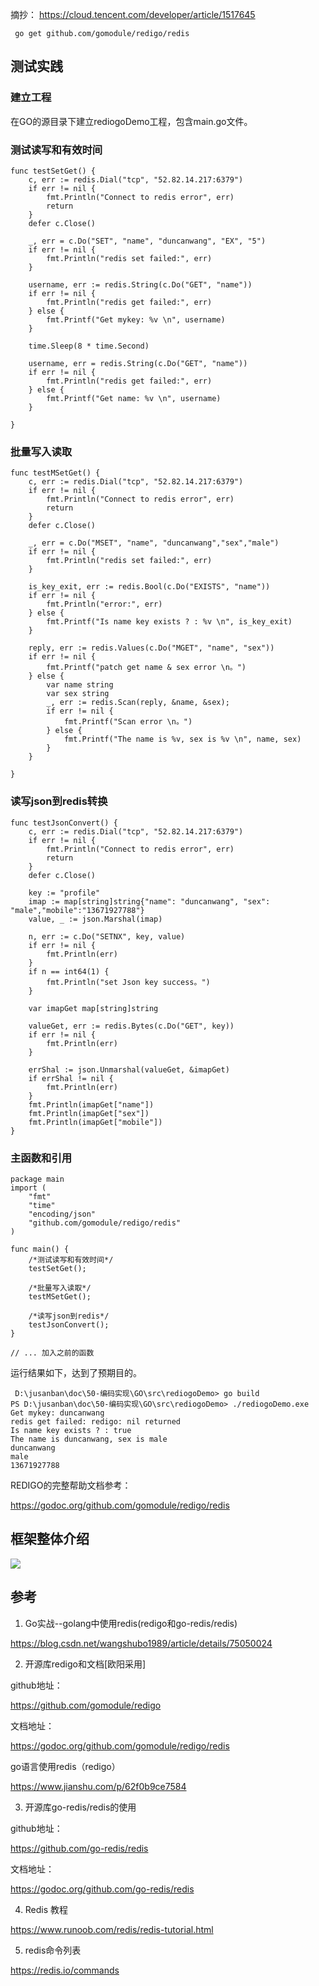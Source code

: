 摘抄： https://cloud.tencent.com/developer/article/1517645
```
 go get github.com/gomodule/redigo/redis
```



## 测试实践
### 建立工程
在GO的源目录下建立rediogoDemo工程，包含main.go文件。

### 测试读写和有效时间

```golang
func testSetGet() {
    c, err := redis.Dial("tcp", "52.82.14.217:6379")
    if err != nil {
        fmt.Println("Connect to redis error", err)
        return
    }
    defer c.Close()

    _, err = c.Do("SET", "name", "duncanwang", "EX", "5")
    if err != nil {
        fmt.Println("redis set failed:", err)
    }

    username, err := redis.String(c.Do("GET", "name"))
    if err != nil {
        fmt.Println("redis get failed:", err)
    } else {
        fmt.Printf("Get mykey: %v \n", username)
    }

    time.Sleep(8 * time.Second)

    username, err = redis.String(c.Do("GET", "name"))
    if err != nil {
        fmt.Println("redis get failed:", err)
    } else {
        fmt.Printf("Get name: %v \n", username)
    }

}
```

### 批量写入读取

```golang
func testMSetGet() {
    c, err := redis.Dial("tcp", "52.82.14.217:6379")
    if err != nil {
        fmt.Println("Connect to redis error", err)
        return
    }
    defer c.Close()

    _, err = c.Do("MSET", "name", "duncanwang","sex","male")
    if err != nil {
        fmt.Println("redis set failed:", err)
    }

    is_key_exit, err := redis.Bool(c.Do("EXISTS", "name"))
    if err != nil {
        fmt.Println("error:", err)
    } else {
        fmt.Printf("Is name key exists ? : %v \n", is_key_exit)
    }

    reply, err := redis.Values(c.Do("MGET", "name", "sex"))
    if err != nil {
        fmt.Printf("patch get name & sex error \n。")
    } else {
        var name string
        var sex string
        _, err := redis.Scan(reply, &name, &sex);
        if err != nil {
            fmt.Printf("Scan error \n。")
        } else {
            fmt.Printf("The name is %v, sex is %v \n", name, sex)
        }
    }

}
```

### 读写json到redis转换

```golang
func testJsonConvert() {
    c, err := redis.Dial("tcp", "52.82.14.217:6379")
    if err != nil {
        fmt.Println("Connect to redis error", err)
        return
    }
    defer c.Close()

    key := "profile"
    imap := map[string]string{"name": "duncanwang", "sex": "male","mobile":"13671927788"}
    value, _ := json.Marshal(imap)

    n, err := c.Do("SETNX", key, value)
    if err != nil {
        fmt.Println(err)
    }
    if n == int64(1) {
        fmt.Println("set Json key success。")
    }

    var imapGet map[string]string

    valueGet, err := redis.Bytes(c.Do("GET", key))
    if err != nil {
        fmt.Println(err)
    }

    errShal := json.Unmarshal(valueGet, &imapGet)
    if errShal != nil {
        fmt.Println(err)
    }
    fmt.Println(imapGet["name"])
    fmt.Println(imapGet["sex"])
    fmt.Println(imapGet["mobile"])
}
```

### 主函数和引用

```golang
package main
import (
    "fmt"
    "time"
    "encoding/json"
    "github.com/gomodule/redigo/redis"
)

func main() {
    /*测试读写和有效时间*/
    testSetGet();

    /*批量写入读取*/
    testMSetGet();

    /*读写json到redis*/
    testJsonConvert();
}

// ... 加入之前的函数
```
运行结果如下，达到了预期目的。

```
 D:\jusanban\doc\50-编码实现\GO\src\rediogoDemo> go build
PS D:\jusanban\doc\50-编码实现\GO\src\rediogoDemo> ./rediogoDemo.exe
Get mykey: duncanwang
redis get failed: redigo: nil returned
Is name key exists ? : true
The name is duncanwang, sex is male
duncanwang
male
13671927788
```

REDIGO的完整帮助文档参考：

 https://godoc.org/github.com/gomodule/redigo/redis

## 框架整体介绍

![](./1.png)

## 参考
1. Go实战--golang中使用redis(redigo和go-redis/redis)

 https://blog.csdn.net/wangshubo1989/article/details/75050024

2. 开源库redigo和文档[欧阳采用]

 github地址：

 https://github.com/gomodule/redigo

 文档地址：

 https://godoc.org/github.com/gomodule/redigo/redis

 go语言使用redis（redigo）

 https://www.jianshu.com/p/62f0b9ce7584

3. 开源库go-redis/redis的使用

 github地址：

 https://github.com/go-redis/redis

 文档地址：

 https://godoc.org/github.com/go-redis/redis

4. Redis 教程

 https://www.runoob.com/redis/redis-tutorial.html

5. redis命令列表

 https://redis.io/commands